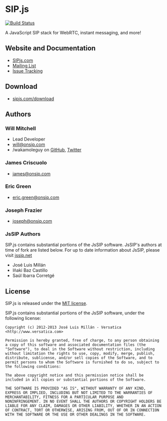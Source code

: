 # SIP.js

[![Build Status](https://travis-ci.org/onsip/SIP.js.png?branch=master)](https://travis-ci.org/onsip/SIP.js)

A JavaScript SIP stack for WebRTC, instant messaging, and more!


## Website and Documentation

* [SIPjs.com](http://sipjs.com)
* [Mailing List](https://groups.google.com/forum/#!forum/sip_js)
* [Issue Tracking](https://github.com/onsip/sip.js/issues)


## Download

* [sipjs.com/download](http://sipjs.com/download/)


## Authors

### Will Mitchell

* Lead Developer
* <will@onsip.com>
* /wakamoleguy on [GitHub](http://github.com/wakamoleguy), [Twitter](http://twitter.com/wakamoleguy)

### James Criscuolo

* <james@onsip.com>

### Eric Green

* <eric.green@onsip.com>

### Joseph Frazier

* <joseph@onsip.com>

### JsSIP Authors

SIP.js contains substantial portions of the JsSIP software. JsSIP's authors at time of fork are listed below. For up to date information about JsSIP, please visit [jssip.net](http://jssip.net)

* José Luis Millán
* Iñaki Baz Castillo
* Saúl Ibarra Corretgé

## License

SIP.js is released under the [MIT license](http://sipjs.com/license).

SIP.js contains substantial portions of the JsSIP software, under the following license:

~~~
Copyright (c) 2012-2013 José Luis Millán - Versatica <http://www.versatica.com>

Permission is hereby granted, free of charge, to any person obtaining
a copy of this software and associated documentation files (the
"Software"), to deal in the Software without restriction, including
without limitation the rights to use, copy, modify, merge, publish,
distribute, sublicense, and/or sell copies of the Software, and to
permit persons to whom the Software is furnished to do so, subject to
the following conditions:

The above copyright notice and this permission notice shall be
included in all copies or substantial portions of the Software.

THE SOFTWARE IS PROVIDED "AS IS", WITHOUT WARRANTY OF ANY KIND,
EXPRESS OR IMPLIED, INCLUDING BUT NOT LIMITED TO THE WARRANTIES OF
MERCHANTABILITY, FITNESS FOR A PARTICULAR PURPOSE AND
NONINFRINGEMENT. IN NO EVENT SHALL THE AUTHORS OR COPYRIGHT HOLDERS BE
LIABLE FOR ANY CLAIM, DAMAGES OR OTHER LIABILITY, WHETHER IN AN ACTION
OF CONTRACT, TORT OR OTHERWISE, ARISING FROM, OUT OF OR IN CONNECTION
WITH THE SOFTWARE OR THE USE OR OTHER DEALINGS IN THE SOFTWARE.

~~~
